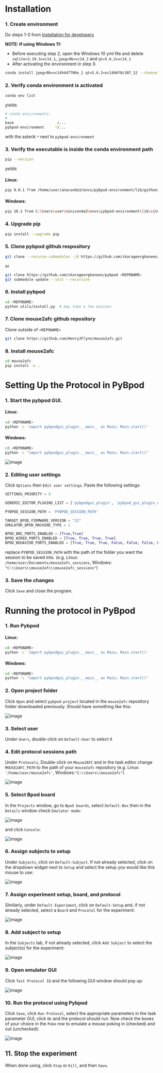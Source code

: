 # Installation

### 1. Create environment
Do steps 1-3 from [Installation for developers](https://pybpod.readthedocs.io/en/v1.8.1/getting-started/install.html#installation-for-developers)

**NOTE: If using Windows 11:**
- Before executing step 2, open the Windows 10 yml file and delete `sqlite=3.19.3=vc14_1`, `jpeg=9b=vc14_2` and `qt=5.6.2=vc14_1`
- After activating the environment in step 3:
```bash
conda install jpeg=9b=vc14h4d7706e_1 qt=5.6.2=vc14h6f8c307_12 --channel conda-forge --channel anaconda --channel defaults
```

### 2. Verify conda environment is activated
```bash
conda env list
```
yields
```bash
# conda environments:
#
base                    /...
pybpod-environment     */...
```
with the asterik `*` next to `pybpod-environment`

### 3. Verify the executable is inside the conda environment path
```bash
pip --version
```
yeilds
#### Linux: 
```bash
pip 9.0.1 from /home/user/anaconda3/envs/pybpod-environment/lib/python3.6/site-packages/pip (python 3.6)
```
#### Windows:
```bash
pip 18.1 from C:\Users\user\miniconda3\envs\pybpod-environment\lib\site-packages\pip (python 3.6)
```

### 4. Upgrade pip

```bash
pip install --upgrade pip
```

### 5. Clone pybpod github respository 

```bash
git clone --recurse-submodules -j8 https://github.com/ckarageorgkaneen/pybpod <REPONAME>
```

or 

```bash
git clone https://github.com/ckarageorgkaneen/pybpod <REPONAME>
git submodule update --init --recursive
```

### 6. Install pybpod

```bash
cd <REPONAME>
python utils/install.py  # may take a few minutes
```
### 7. Clone mouse2afc github repository
Clone outside of `<REPONAME>`
```bash
git clone https://github.com/HenryJFlynn/mouse2afc.git 
```

### 8. Install mouse2afc
```bash
cd mouse2afc
pip install -e .
``` 

# Setting Up the Protocol in PyBpod

### 1. Start the pybpod GUI.
#### Linux:
```bash
cd <REPONAME>
python -c 'import pybpodgui_plugin.__main__ as Main; Main.start()'
```
#### Windows:
```bash
cd <REPONAME>
python -c "import pybpodgui_plugin.__main__ as Main; Main.start()"
```
![image](https://github.com/HenryJFlynn/mouse2afc/assets/130571023/520fb3cd-6d37-4749-9103-3b93f2294cc7)

### 2. Editing user settings
Click `Options` then `Edit user settings`. Paste the following settings:

```python
SETTINGS_PRIORITY = 0

GENERIC_EDITOR_PLUGINS_LIST = ['pybpodgui_plugin', 'pybpod_gui_plugin_emulator']

PYBPOD_SESSION_PATH = 'PYBPOD_SESSION_PATH' 

TARGET_BPOD_FIRMWARE_VERSION = "22"
EMULATOR_BPOD_MACHINE_TYPE = 1

BPOD_BNC_PORTS_ENABLED = [True,True]
BPOD_WIRED_PORTS_ENABLED = [True, True, True, True]
BPOD_BEHAVIOR_PORTS_ENABLED = [True, True, True, False, False, False, False, False]
```

replace `PYBPOD_SESSION_PATH` with the path of the folder you want the session to be saved into. (e.g. Linux: `/home/user/Documents/mouse2afc_sessions`, Windows: `"C:\\Users\\mouse2afc\\mouse2afc_sessions"`)

### 3. Save the changes
Click `Save` and close the program.

# Running the protocol in PyBpod

### 1. Run Pybpod
#### Linux:
```bash
cd <REPONAME>
python -c 'import pybpodgui_plugin.__main__ as Main; Main.start()'
```

#### Windows:
```bash
cd <REPONAME>
python -c "import pybpodgui_plugin.__main__ as Main; Main.start()"
```

### 2. Open project folder 
Click `Open` and select `pybpod-project` located in the `mouse2afc` repository folder downloaded previously. Should have something like this:

![image](https://github.com/HenryJFlynn/mouse2afc/assets/130571023/51a90a6b-64f2-4e51-84c6-63fb1c500427)

### 3. Select user
Under `Users`, double-click on `Default-User` to select it

### 4. Edit protocol sessions path
Under `Protocols`, Double-click on `Mouse2AFC` and in the task editor change `MOUSE2AFC_PATH` to the path of your `mouse2afc` repository (e.g. Linux: `'/home/user/mouse2afc'`, Windows:`"C:\\Users\\mouse2afc"`)

![image](https://github.com/HenryJFlynn/mouse2afc/assets/130571023/34e52d64-ed1e-42b0-9377-09989f249c5e)

### 5. Select Bpod board
In the `Projects` window, go to `Bpod boards`, select `Default-Box` then in the `Details` window check `Emulator mode`:

![image](https://github.com/HenryJFlynn/mouse2afc/assets/130571023/2c3dd1ee-4dab-4863-9885-eb8219d20c83)

and click `Console`:

![image](https://github.com/HenryJFlynn/mouse2afc/assets/130571023/8c11c7ce-87c3-46e5-baa5-c338a86ae989)

### 6. Assign subjects to setup
Under `Subjects`, click on `Default-Subject`. If not already selected, click on the dropdown widget next to `Setup` and select the setup you would like this mouse to use:

![image](https://github.com/HenryJFlynn/mouse2afc/assets/130571023/70a85f8f-8348-418d-98b2-f607a3040c9a)

### 7. Assign experiment setup, board, and protocol
Similarly, under `Default Experiment`, click on `Default-Setup` and, if not already selected, select a `Board` and `Procotol` for the experiment:

![image](https://github.com/HenryJFlynn/mouse2afc/assets/130571023/7a90ca3f-5f96-44c5-a845-3f9e8907e121)

### 8. Add subject to setup
In the `Subjects` tab, if not already selected, click `Add Subject` to select the subject(s) for the experiment:

![image](https://github.com/HenryJFlynn/mouse2afc/assets/130571023/42400e4e-8340-413d-8e92-098f3c65d926)

### 9. Open emulator GUI
Click `Test Protocol IO` and the following GUI window should pop up:

![image](https://github.com/HenryJFlynn/mouse2afc/assets/130571023/4a78ee03-a3da-4ac0-9539-2801fa4a6b65)

### 10. Run the protocol using Pybpod
Click `Save`, click `Run Protocol`, select the appropriate parameters in the task parameter GUI, click `Ok` and the protocol should run. Now check the boxes of your choice in the `Poke` row to emulate a mouse poking in (checked) and out (unchecked):

![image](https://github.com/HenryJFlynn/mouse2afc/assets/130571023/7e0afd02-d21d-4096-a843-90ff0fd3249b)

## 11. Stop the experiment
When done using, click `Stop` or `Kill`, and then `Save`.
